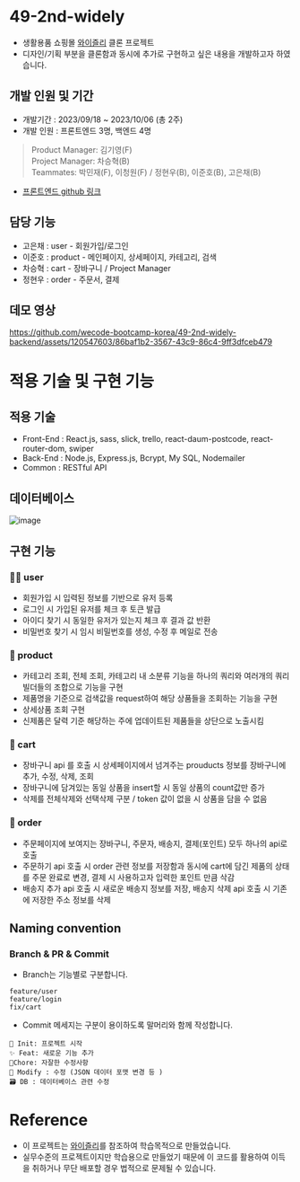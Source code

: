 # 49-2nd-widely
- 생활용품 쇼핑몰 [와이즐리](https://wisely.store/) 클론 프로젝트
- 디자인/기획 부분을 클론함과 동시에 추가로 구현하고 싶은 내용을 개발하고자 하였습니다.

## 개발 인원 및 기간
- 개발기간 : 2023/09/18 ~ 2023/10/06 (총 2주)
- 개발 인원 : 프론트엔드 3명, 백엔드 4명
> Product Manager: 김기영(F) <br />
> Project Manager: 차승혁(B) <br />
> Teammates: 박민재(F), 이청원(F) / 정현우(B), 이준호(B), 고은채(B)<br />
- [프론트엔드 github 링크](https://github.com/wecode-bootcamp-korea/49-2nd-widely-frontend) <br>

## 담당 기능
- 고은채 : user - 회원가입/로그인 <br>
- 이준호 : product - 메인페이지, 상세페이지, 카테고리, 검색 <br>
- 차승혁 : cart - 장바구니 / Project Manager<br>
- 정현우 : order - 주문서, 결제<br>

## 데모 영상

https://github.com/wecode-bootcamp-korea/49-2nd-widely-backend/assets/120547603/86baf1b2-3567-43c9-86c4-9ff3dfceb479


# 적용 기술 및 구현 기능
## 적용 기술
- Front-End : React.js, sass, slick, trello, react-daum-postcode, react-router-dom, swiper
- Back-End : Node.js, Express.js, Bcrypt, My SQL, Nodemailer
- Common : RESTful API <br>

## 데이터베이스
![image](https://github.com/wecode-bootcamp-korea/49-2nd-widely-backend/assets/124764329/fa9fc799-3d92-4e3b-b4de-fdab1fc80dc7) <br>


## 구현 기능
### 👩‍💻 user
- 회원가입 시 입력된 정보를 기반으로 유저 등록
- 로그인 시 가입된 유저를 체크 후 토큰 발급
- 아이디 찾기 시 동일한 유저가 있는지 체크 후 결과 값 반환
- 비밀번호 찾기 시 임시 비밀번호를 생성, 수정 후 메일로 전송
  
### 🎁 product
- 카테고리 조회, 전체 조회, 카테고리 내 소분류 기능을 하나의 쿼리와 여러개의 쿼리빌더들의 조합으로 기능을 구현
- 제품명을 기준으로 검색값을 request하여 해당 상품들을 조회하는 기능을 구현
- 상세상품 조회 구현
- 신제품은 달력 기준 해당하는 주에 업데이트된 제품들을 상단으로 노출시킴

### 🛒 cart
- 장바구니 api 를 호출 시 상세페이지에서 넘겨주는 prouducts 정보를 장바구니에 추가, 수정, 삭제, 조회
- 장바구니에 담겨있는 동일 상품을 insert할 시 동일 상품의 count값만 증가
- 삭제를 전체삭제와 선택삭제 구분 / token 값이 없을 시 상품을 담을 수 없음
### 💸 order
- 주문페이지에 보여지는 장바구니, 주문자, 배송지, 결제(포인트) 모두 하나의 api로 호출 
- 주문하기 api 호출 시 order 관련 정보를 저장함과 동시에 cart에 담긴 제품의 상태를 주문 완료로 변경, 결제 시 사용하고자 입력한 포인트 만큼 삭감
- 배송지 추가 api 호출 시 새로운 배송지 정보를 저장, 배송지 삭제 api 호출 시 기존에 저장한 주소 정보를 삭제 <br>

## Naming convention

### Branch & PR & Commit

*  Branch는 기능별로 구분합니다.
```
feature/user
feature/login
fix/cart
```
  
*  Commit 메세지는 구분이 용이하도록 말머리와 함께 작성합니다. 
```
🎉 Init: 프로젝트 시작
✨ Feat: 새로운 기능 추가
🔨Chore: 자잘한 수정사항
🚧 Modify : 수정 (JSON 데이터 포맷 변경 등 )
🗃 DB : 데이터베이스 관련 수정
``` 

# Reference
- 이 프로젝트는 [와이즐리](https://wisely.store/)를 참조하여 학습목적으로 만들었습니다.
- 실무수준의 프로젝트이지만 학습용으로 만들었기 때문에 이 코드를 활용하여 이득을 취하거나 무단 배포할 경우 법적으로 문제될 수 있습니다.
